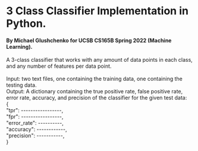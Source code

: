 # 3 Class Classifier Implementation in Python.
#### By Michael Glushchenko for UCSB CS165B Spring 2022 (Machine Learning).
A 3-class classifier that works with any amount of data points in each class, and any number of features per data point.\
\
  Input: two text files, one containing the training data, one containing the testing data.\
  Output: A dictionary containing the true positive rate,  false positive rate, error rate, accuracy, and precision of the classifier for the given test data:\
          {\
            "tpr": -----------------,\
            "fpr": -----------------,\
            "error_rate": ----------,\
            "accuracy": ------------,\
            "precision": -----------,\
          }
